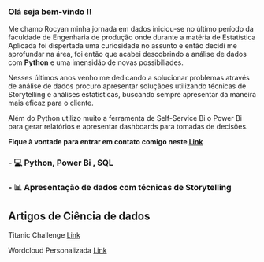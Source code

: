 ### Olá seja bem-vindo !!

Me chamo Rocyan minha jornada em dados iniciou-se no último período da faculdade de Engenharia de produção onde durante a matéria de Estatística Aplicada foi dispertada uma curiosidade no assunto e então decidi me aprofundar na área, foi então que acabei descobrindo a análise de dados com **Python** e uma imensidão de novas possibiliades.

Nesses últimos anos venho me dedicando a solucionar problemas através de análise de dados procuro apresentar soluçãoes utilizando técnicas de Storytelling e análises estatísticas, buscando sempre apresentar da maneira mais eficaz para o cliente.

Além do Python utilizo muito a ferramenta de Self-Service Bi o Power Bi para gerar relatórios e apresentar dashboards para tomadas de decisões.

**Fique à vontade para entrar em contato comigo neste [Link](https://www.linkedin.com/in/rocyanfan/)**

### - 💻 Python, Power Bi , SQL

### - 📊 Apresentação de dados com técnicas de Storytelling

## Artigos de Ciência de dados

Titanic Challenge [Link](https://github.com/Rocyan4/Data_science/blob/master/Titanic_Challenge.ipynb)

Wordcloud Personalizada [Link](https://github.com/Rocyan4/Data_science/blob/master/Wordcloud_personalizadas.ipynb)

